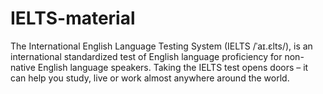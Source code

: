 # IELTS-material
The International English Language Testing System (IELTS /ˈaɪ.ɛlts/), is an international standardized test of English language proficiency for non-native English language speakers. Taking the IELTS test opens doors – it can help you study, live or work almost anywhere around the world.
